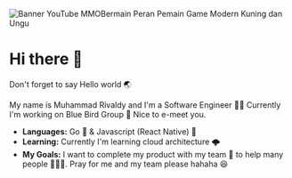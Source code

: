 ![Banner YouTube MMOBermain Peran Pemain Game Modern Kuning dan Ungu](https://user-images.githubusercontent.com/37611364/214979933-1dd6d54a-416f-4827-90d2-f5e1d6afaddc.png)

# Hi there :clap:

Don't forget to say Hello world :earth_asia:

My name is Muhammad Rivaldy and I'm a Software Engineer :technologist:
Currently I'm working on Blue Bird Group :blue_car:
Nice to e-meet you.

- **Languages:** Go 🥇 & Javascript (React Native) 🥈
- **Learning:** Currently I'm learning cloud architecture 🌩️
- **My Goals:** I want to complete my product with my team :night_with_stars: to help many people 🧑‍🤝‍🧑. Pray for me and my team please hahaha 😆

